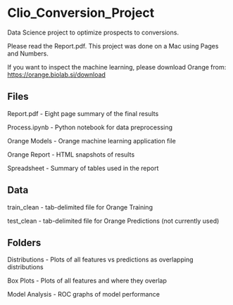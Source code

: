 # Clio_Conversion_Project
Data Science project to optimize prospects to conversions.

Please read the Report.pdf. This project was done on a Mac using Pages and Numbers.

If you want to inspect the machine learning, please download Orange from: https://orange.biolab.si/download

## Files

Report.pdf - Eight page summary of the final results

Process.ipynb - Python notebook for data preprocessing 

Orange Models - Orange machine learning application file

Orange Report - HTML snapshots of results

Spreadsheet - Summary of tables used in the report  

## Data
train_clean - tab-delimited file for Orange Training

test_clean - tab-delimited file for Orange Predictions (not currently used)

## Folders
Distributions - Plots of all features vs predictions as overlapping distributions

Box Plots - Plots of all features and where they overlap

Model Analysis - ROC graphs of model performance

